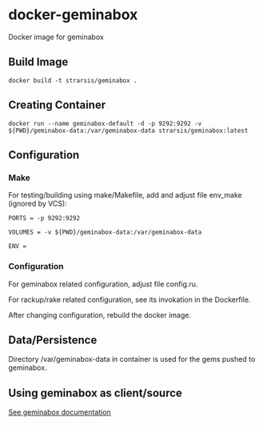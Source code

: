# docker-geminabox
Docker image for geminabox


## Build Image

`docker build -t strarsis/geminabox .`


## Creating Container

`docker run --name geminabox-default -d -p 9292:9292 -v ${PWD}/geminabox-data:/var/geminabox-data strarsis/geminabox:latest`


## Configuration

### Make
For testing/building using make/Makefile, add and adjust file env_make (ignored by VCS):
````
PORTS = -p 9292:9292

VOLUMES = -v ${PWD}/geminabox-data:/var/geminabox-data

ENV =
````

### Configuration
For geminabox related configuration, adjust file config.ru.

For rackup/rake related configuration, see its invokation in the Dockerfile.

After changing configuration, rebuild the docker image.


## Data/Persistence

Directory /var/geminabox-data in container is used for the gems pushed to geminabox.


## Using geminabox as client/source

[See geminabox documentation](https://github.com/geminabox/geminabox#client-usage)
